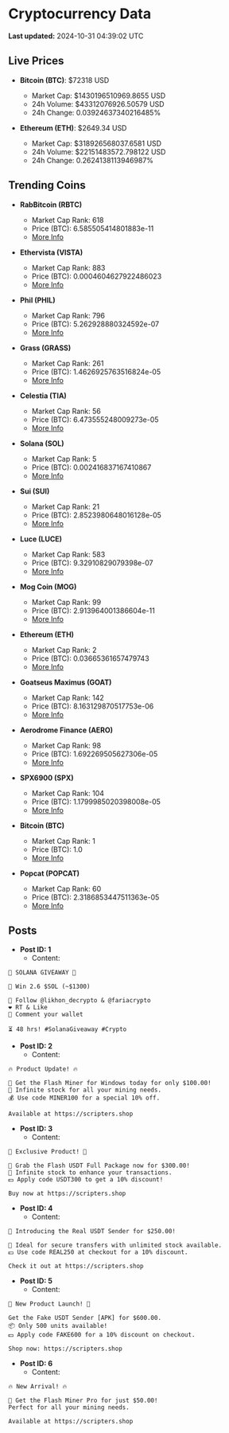 # Cryptocurrency Data

**Last updated:** 2024-10-31 04:39:02 UTC

## Live Prices
- **Bitcoin (BTC)**: $72318 USD
  - Market Cap: $1430196510969.8655 USD
  - 24h Volume: $43312076926.50579 USD
  - 24h Change: 0.03924637340216485%

- **Ethereum (ETH)**: $2649.34 USD
  - Market Cap: $318926568037.6581 USD
  - 24h Volume: $22151483572.798122 USD
  - 24h Change: 0.2624138113946987%

## Trending Coins
- **RabBitcoin (RBTC)**
  - Market Cap Rank: 618
  - Price (BTC): 6.585505414801883e-11
  - [More Info](https://www.coingecko.com/en/coins/rabbitcoin)

- **Ethervista (VISTA)**
  - Market Cap Rank: 883
  - Price (BTC): 0.0004604627922486023
  - [More Info](https://www.coingecko.com/en/coins/ethervista)

- **Phil (PHIL)**
  - Market Cap Rank: 796
  - Price (BTC): 5.262928880324592e-07
  - [More Info](https://www.coingecko.com/en/coins/phil)

- **Grass (GRASS)**
  - Market Cap Rank: 261
  - Price (BTC): 1.4626925763516824e-05
  - [More Info](https://www.coingecko.com/en/coins/grass)

- **Celestia (TIA)**
  - Market Cap Rank: 56
  - Price (BTC): 6.473555248009273e-05
  - [More Info](https://www.coingecko.com/en/coins/celestia)

- **Solana (SOL)**
  - Market Cap Rank: 5
  - Price (BTC): 0.002416837167410867
  - [More Info](https://www.coingecko.com/en/coins/solana)

- **Sui (SUI)**
  - Market Cap Rank: 21
  - Price (BTC): 2.8523980648016128e-05
  - [More Info](https://www.coingecko.com/en/coins/sui)

- **Luce (LUCE)**
  - Market Cap Rank: 583
  - Price (BTC): 9.32910829079398e-07
  - [More Info](https://www.coingecko.com/en/coins/luce)

- **Mog Coin (MOG)**
  - Market Cap Rank: 99
  - Price (BTC): 2.913964001386604e-11
  - [More Info](https://www.coingecko.com/en/coins/mog-coin)

- **Ethereum (ETH)**
  - Market Cap Rank: 2
  - Price (BTC): 0.03665361657479743
  - [More Info](https://www.coingecko.com/en/coins/ethereum)

- **Goatseus Maximus (GOAT)**
  - Market Cap Rank: 142
  - Price (BTC): 8.163129870517753e-06
  - [More Info](https://www.coingecko.com/en/coins/goatseus-maximus)

- **Aerodrome Finance (AERO)**
  - Market Cap Rank: 98
  - Price (BTC): 1.692269505627306e-05
  - [More Info](https://www.coingecko.com/en/coins/aerodrome-finance)

- **SPX6900 (SPX)**
  - Market Cap Rank: 104
  - Price (BTC): 1.1799985020398008e-05
  - [More Info](https://www.coingecko.com/en/coins/spx6900)

- **Bitcoin (BTC)**
  - Market Cap Rank: 1
  - Price (BTC): 1.0
  - [More Info](https://www.coingecko.com/en/coins/bitcoin)

- **Popcat (POPCAT)**
  - Market Cap Rank: 60
  - Price (BTC): 2.3186853447511363e-05
  - [More Info](https://www.coingecko.com/en/coins/popcat)

## Posts
- **Post ID: 1**
  - Content:
```
🚀 SOLANA GIVEAWAY 🚀

🎁 Win 2.6 $SOL (~$1300)

🤝 Follow @likhon_decrypto & @fariacrypto
❤️ RT & Like
💬 Comment your wallet

⏳ 48 hrs! #SolanaGiveaway #Crypto
```

- **Post ID: 2**
  - Content:
```
🔥 Product Update! 🔥

🚀 Get the Flash Miner for Windows today for only $100.00!
🔋 Infinite stock for all your mining needs.
💰 Use code MINER100 for a special 10% off.

Available at https://scripters.shop
```

- **Post ID: 3**
  - Content:
```
🎁 Exclusive Product! 🎁

💸 Grab the Flash USDT Full Package now for $300.00!
🎉 Infinite stock to enhance your transactions.
💵 Apply code USDT300 to get a 10% discount!

Buy now at https://scripters.shop
```

- **Post ID: 4**
  - Content:
```
💎 Introducing the Real USDT Sender for $250.00!

💼 Ideal for secure transfers with unlimited stock available.
💵 Use code REAL250 at checkout for a 10% discount.

Check it out at https://scripters.shop
```

- **Post ID: 5**
  - Content:
```
🚀 New Product Launch! 🚀

Get the Fake USDT Sender [APK] for $600.00.
📦 Only 500 units available!
💵 Apply code FAKE600 for a 10% discount on checkout.

Shop now: https://scripters.shop
```

- **Post ID: 6**
  - Content:
```
🔥 New Arrival! 🔥

💸 Get the Flash Miner Pro for just $50.00!
Perfect for all your mining needs.

Available at https://scripters.shop
```

